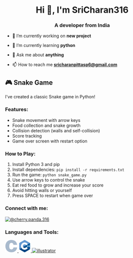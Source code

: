 <h1 align="center">Hi 👋, I'm SriCharan316</h1>
<h3 align="center">A developer from India</h3>

- 🔭 I’m currently working on **new project**

- 🌱 I’m currently learning **python**

- 💬 Ask me about **anything**

- 📫 How to reach me **sricharanpittasp6@gmail.com**

## 🎮 Snake Game

I've created a classic Snake game in Python! 

### Features:
- Snake movement with arrow keys
- Food collection and snake growth
- Collision detection (walls and self-collision)
- Score tracking
- Game over screen with restart option

### How to Play:
1. Install Python 3 and pip
2. Install dependencies: `pip install -r requirements.txt`
3. Run the game: `python snake_game.py`
4. Use arrow keys to control the snake
5. Eat red food to grow and increase your score
6. Avoid hitting walls or yourself
7. Press SPACE to restart when game over

<h3 align="left">Connect with me:</h3>
<p align="left">
<a href="https://instagram.com/@cherry.panda.316" target="blank"><img align="center" src="https://raw.githubusercontent.com/rahuldkjain/github-profile-readme-generator/master/src/images/icons/Social/instagram.svg" alt="@cherry.panda.316" height="30" width="40" /></a>
</p>

<h3 align="left">Languages and Tools:</h3>
<p align="left"> <a href="https://www.cprogramming.com/" target="_blank" rel="noreferrer"> <img src="https://raw.githubusercontent.com/devicons/devicon/master/icons/c/c-original.svg" alt="c" width="40" height="40"/> </a> <a href="https://www.w3schools.com/cpp/" target="_blank" rel="noreferrer"> <img src="https://raw.githubusercontent.com/devicons/devicon/master/icons/cplusplus/cplusplus-original.svg" alt="cplusplus" width="40" height="40"/> </a> <a href="https://www.adobe.com/in/products/illustrator.html" target="_blank" rel="noreferrer"> <img src="https://www.vectorlogo.zone/logos/adobe_illustrator/adobe_illustrator-icon.svg" alt="illustrator" width="40" height="40"/> </a> </p>
